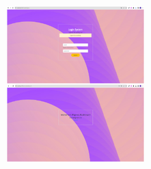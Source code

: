 <img src="./src/images/Ekran görüntüsü 2023-09-14 223007.png" alt="appearance" width="320" height="180">
<img src="./src/images/Ekran görüntüsü 2023-09-14 223040.png" alt="appearance" width="320" height="180">
